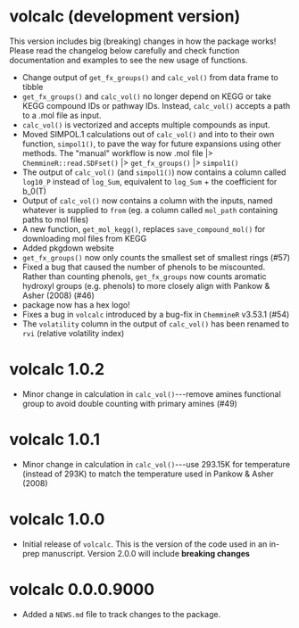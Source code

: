 # volcalc (development version)

This version includes big (breaking) changes in how the package works!  Please
read the changelog below carefully and check function documentation and examples
to see the new usage of functions.

* Change output of `get_fx_groups()` and `calc_vol()` from data frame to tibble
* `get_fx_groups()` and `calc_vol()` no longer depend on KEGG or take KEGG compound IDs or pathway IDs.  Instead, `calc_vol()` accepts a path to a .mol file as input.
* `calc_vol()` is vectorized and accepts multiple compounds as input.
* Moved SIMPOL.1 calculations out of `calc_vol()` and into to their own function, `simpol1()`, to pave the way for future expansions using other methods.  The "manual" workflow is now .mol file |> `ChemmineR::read.SDFset()` |> `get_fx_groups()` |> `simpol1()`
* The output of `calc_vol()` (and `simpol1()`) now contains a column called `log10_P` instead of `log_Sum`, equivalent to `log_Sum` + the coefficient for b_0(T)
* Output of `calc_vol()` now contains a column with the inputs, named whatever is supplied to `from` (eg. a column called `mol_path` containing paths to mol files)
* A new function, `get_mol_kegg()`, replaces `save_compound_mol()` for downloading mol files from KEGG
* Added pkgdown website
* `get_fx_groups()` now only counts the smallest set of smallest rings (#57)
* Fixed a bug that caused the number of phenols to be miscounted. Rather than counting phenols, `get_fx_groups` now counts aromatic hydroxyl groups (e.g. phenols) to more closely align with Pankow & Asher (2008) (#46)
* package now has a hex logo!
* Fixes a bug in `volcalc` introduced by a bug-fix in `ChemmineR` v3.53.1 (#54)
* The `volatility` column in the output of `calc_vol()` has been renamed to `rvi` (relative volatility index)

# volcalc 1.0.2

* Minor change in calculation in `calc_vol()`---remove amines functional group to avoid double counting with primary amines (#49)

# volcalc 1.0.1

* Minor change in calculation in `calc_vol()`---use 293.15K for temperature (instead of 293K) to match the temperature used in Pankow & Asher (2008)

# volcalc 1.0.0

* Initial release of `volcalc`.  This is the version of the code used in an in-prep manuscript.  Version 2.0.0 will include **breaking changes**

# volcalc 0.0.0.9000

* Added a `NEWS.md` file to track changes to the package.
